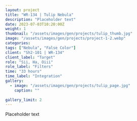```yaml
---
layout: project
title: "WR-134 | Tulip Nebula"
description: "Placeholder text"
date: 2023-07-03T10:20:00Z
weight: 1
thumbnail: "/assets/images/gen/projects/tulip_thumb.jpg"
image: "/assets/images/gen/projects/project-1-2.webp"
categories: 
tags: ["Nebula", "False Color"]
client: "Sh2-101 | WR-134"
client_label: "Target"
role: "Sii, Ha, Oiii"
role_label: "Filters"
time: "33 hours"
time_label: "Integration"
gallery:
  - image: "/assets/images/gen/projects/tulip_page.jpg"
    caption: ""
  
gallery_limit: 2
---
```


Placeholder text